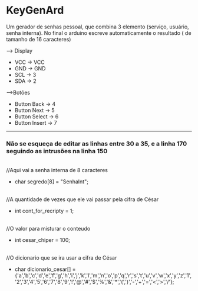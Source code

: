 # KeyGenArd
Um gerador de senhas pessoal, que combina 3 elemento (serviço, usuário, senha interna). No final o arduino escreve automaticamente o resultado ( de tamanho de 16 caracteres)


--> Display
 * VCC -> VCC
 * GND -> GND
 * SCL -> 3
 * SDA -> 2
 
-->Botões
 * Button Back -> 4
 * Button Next -> 5
 * Button Select -> 6
 * Button Insert -> 7
<hr>
<h3>Não se esqueça de editar as linhas entre 30 a 35, e a linha 170 seguindo as intrusões na linha 150</h3>
<br>//Aqui vai a senha interna de 8 caracteres
<ul><li>char segredo[8] = "SenhaInt";</li></ul>
<br>//A quantidade de vezes que ele vai passar pela cifra de César
<ul><li>int cont_for_recripty = 1;</li></ul>
<br>//O valor para misturar o conteudo 
<ul><li>int cesar_chiper = 100;</li></ul>
<br>//O dicionario que se ira usar a cifra de César
<ul><li>char dicionario_cesar[] = {'a','b','c','d','e','f','g','h','i','j','k','l','m','n','o','p','q','r','s','t','u','v','w','x','y','z','1','2','3','4','5','6','7','8','9','!','@','#','$','%','&','*','(',')','-','+','=','<','>','/'};</li></ul>



